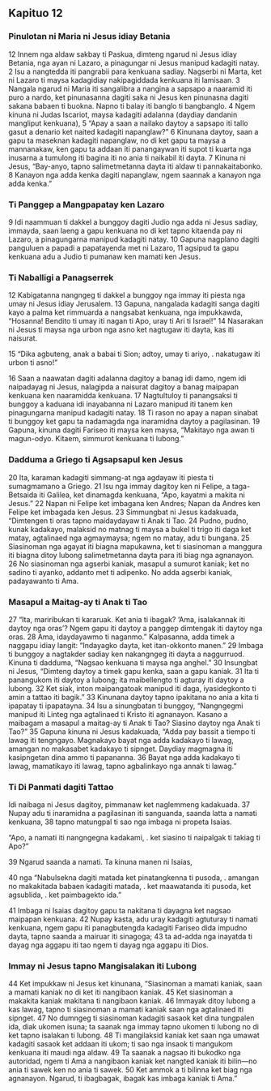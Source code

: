 Kapituo 12
----------

### Pinulotan ni Maria ni Jesus idiay Betania

12 Innem nga aldaw sakbay ti Paskua, dimteng ngarud ni Jesus idiay Betania, nga ayan ni Lazaro, a pinagungar ni Jesus manipud kadagiti natay. 2 Isu a nangtedda iti pangrabii para kenkuana sadiay. Nagserbi ni Marta, ket ni Lazaro ti maysa kadagidiay nakipagiddada kenkuana iti lamisaan. 3 Nangala ngarud ni Maria iti sangalibra a nangina a sapsapo a naaramid iti puro a nardo, ket pinunasanna dagiti saka ni Jesus ken pinunasna dagiti sakana babaen ti buokna. Napno ti balay iti banglo ti bangbanglo. 4 Ngem kinuna ni Judas Iscariot, maysa kadagiti adalanna (daydiay dandanin mangliput kenkuana), 5 “Apay a saan a nailako daytoy a sapsapo iti tallo gasut a denario ket naited kadagiti napanglaw?” 6 Kinunana daytoy, saan a gapu ta maseknan kadagiti napanglaw, no di ket gapu ta maysa a mannanakaw, ken gapu ta addaan iti panangaywan iti supot ti kuarta nga inusarna a tumulong iti bagina iti no ania ti naikabil iti dayta. 7 Kinuna ni Jesus, “Bay-anyo, tapno salimetmetanna dayta iti aldaw ti pannakaitabonko. 8 Kanayon nga adda kenka dagiti napanglaw, ngem saannak a kanayon nga adda kenka.”

### Ti Panggep a Mangpapatay ken Lazaro

9 Idi naammuan ti dakkel a bunggoy dagiti Judio nga adda ni Jesus sadiay, immayda, saan laeng a gapu kenkuana no di ket tapno kitaenda pay ni Lazaro, a pinagungarna manipud kadagiti natay. 10 Gapuna nagplano dagiti panguluen a papadi a papatayenda met ni Lazaro, 11 agsipud ta gapu kenkuana adu a Judio ti pumanaw ken mamati ken Jesus.

### Ti Naballigi a Panagserrek

12 Kabigatanna nangngeg ti dakkel a bunggoy nga immay iti piesta nga umay ni Jesus idiay Jerusalem. 13 Gapuna, nangalada kadagiti sanga dagiti kayo a palma ket rimmuarda a nangsabat kenkuana, nga impukkawda, “Hosanna! Bendito ti umay iti nagan ti Apo, uray ti Ari ti Israel!” 14 Nasarakan ni Jesus ti maysa nga urbon nga asno ket nagtugaw iti dayta, kas iti naisurat.

15
“Dika agbuteng, anak a babai ti Sion;
adtoy, umay ti ariyo, .
     nakatugaw iti urbon ti asno!”

16 Saan a naawatan dagiti adalanna dagitoy a banag idi damo, ngem idi naipadayag ni Jesus, nalagipda a naisurat dagitoy a banag maipapan kenkuana ken naaramidda kenkuana. 17 Nagtultuloy ti panangsaksi ti bunggoy a kaduana idi inayabanna ni Lazaro manipud iti tanem ken pinagungarna manipud kadagiti natay. 18 Ti rason no apay a napan sinabat ti bunggoy ket gapu ta nadamagda nga inaramidna daytoy a pagilasinan. 19 Gapuna, kinuna dagiti Fariseo iti maysa ken maysa, “Makitayo nga awan ti magun-odyo. Kitaem, simmurot kenkuana ti lubong.”

### Dadduma a Griego ti Agsapsapul ken Jesus

20 Ita, karaman kadagiti simmang-at nga agdayaw iti piesta ti sumagmamano a Griego. 21 Isu nga immay dagitoy ken ni Felipe, a taga-Betsaida iti Galilea, ket dinamagda kenkuana, “Apo, kayatmi a makita ni Jesus.” 22 Napan ni Felipe ket imbagana ken Andres; Napan da Andres ken Felipe ket imbagada ken Jesus. 23 Simmungbat ni Jesus kadakuada, “Dimtengen ti oras tapno maidaydayaw ti Anak ti Tao. 24 Pudno, pudno, kunak kadakayo, malaksid no matnag ti maysa a bukel ti trigo iti daga ket matay, agtalinaed nga agmaymaysa; ngem no matay, adu ti bungana. 25 Siasinoman nga agayat iti biagna mapukawna, ket ti siasinoman a manggura iti biagna ditoy lubong salimetmetanna dayta para iti biag nga agnanayon. 26 No siasinoman nga agserbi kaniak, masapul a sumurot kaniak; ket no sadino ti ayanko, addanto met ti adipenko. No adda agserbi kaniak, padayawanto ti Ama.

### Masapul a Maitag-ay ti Anak ti Tao

27 “Ita, mariribukan ti kararuak. Ket ania ti ibagak? ‘Ama, isalakannak iti daytoy nga oras’? Ngem gapu iti daytoy a panggep dimtengak iti daytoy nga oras. 28 Ama, idaydayawmo ti naganmo.” Kalpasanna, adda timek a naggapu idiay langit: “Indayagko dayta, ket itan-okkonto manen.” 29 Imbaga ti bunggoy a nagtakder sadiay ken nakangngeg iti dayta a naggurruod. Kinuna ti dadduma, “Nagsao kenkuana ti maysa nga anghel.” 30 Insungbat ni Jesus, “Dimteng daytoy a timek gapu kenka, saan a gapu kaniak. 31 Ita ti panangukom iti daytoy a lubong; ita maibellengto ti agturay iti daytoy a lubong. 32 Ket siak, inton maipangatoak manipud iti daga, iyasidegkonto ti amin a tattao iti bagik.” 33 Kinunana daytoy tapno ipakitana no ania a kita ti ipapatay ti ipapatayna. 34 Isu a sinungbatan ti bunggoy, “Nangngegmi manipud iti Linteg nga agtalinaed ti Kristo iti agnanayon. Kasano a maibagam a masapul a maitag-ay ti Anak ti Tao? Siasino daytoy nga Anak ti Tao?” 35 Gapuna kinuna ni Jesus kadakuada, “Adda pay bassit a tiempo ti lawag iti tengngayo. Magnakayo bayat nga adda kadakayo ti lawag, amangan no makasabet kadakayo ti sipnget. Daydiay magmagna iti kasipngetan dina ammo ti papananna. 36 Bayat nga adda kadakayo ti lawag, mamatikayo iti lawag, tapno agbalinkayo nga annak ti lawag.”

### Ti Di Panmati dagiti Tattao

Idi naibaga ni Jesus dagitoy, pimmanaw ket naglemmeng kadakuada.
37 Nupay adu ti inaramidna a pagilasinan iti sanguanda, saanda latta a namati kenkuana, 38 tapno matungpal ti sao nga imbaga ni propeta Isaias.

“Apo, a namati iti nangngegna kadakami, .
     ket siasino ti naipalgak ti takiag ti Apo?”

39 Ngarud saanda a namati. Ta kinuna manen ni Isaias,

40 nga
“Nabulsekna dagiti matada
     ket pinatangkenna ti pusoda, .
amangan no makakitada babaen kadagiti matada, .
     ket maawatanda iti pusoda, ket agsublida, .
     ket paimbagekto ida.”

41 Imbaga ni Isaias dagitoy gapu ta nakitana ti dayagna ket nagsao maipapan kenkuana. 42 Nupay kasta, adu uray kadagiti agtuturay ti namati kenkuana, ngem gapu iti panagbutengda kadagiti Fariseo dida impudno dayta, tapno saanda a mairuar iti sinagoga; 43 ta ad-adda nga inayatda ti dayag nga aggapu iti tao ngem ti dayag nga aggapu iti Dios.

### Immay ni Jesus tapno Mangisalakan iti Lubong

44 Ket impukkaw ni Jesus ket kinunana, “Siasinoman a mamati kaniak, saan a mamati kaniak no di ket iti nangibaon kaniak. 45 Ket siasinoman a makakita kaniak makitana ti nangibaon kaniak. 46 Immayak ditoy lubong a kas lawag, tapno ti siasinoman a mamati kaniak saan nga agtalinaed iti sipnget. 47 No dumngeg ti siasinoman kadagiti sasaok ket dina tungpalen ida, diak ukomen isuna; ta saanak nga immay tapno ukomen ti lubong no di ket tapno isalakan ti lubong. 48 Ti mangilaksid kaniak ket saan nga umawat kadagiti sasaok ket addaan iti ukom; ti sao nga insaok ti mangukom kenkuana iti maudi nga aldaw. 49 Ta saanak a nagsao iti bukodko nga autoridad, ngem ti Ama a nangibaon kaniak ket nangted kaniak iti bilin—no ania ti sawek ken no ania ti sawek. 50 Ket ammok a ti bilinna ket biag nga agnanayon. Ngarud, ti ibagbagak, ibagak kas imbaga kaniak ti Ama.”
